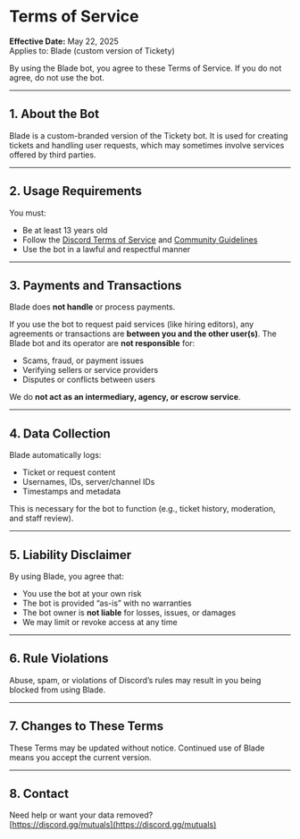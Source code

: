 # Terms of Service

**Effective Date:** May 22, 2025  
Applies to: Blade (custom version of Tickety)

By using the Blade bot, you agree to these Terms of Service. If you do not agree, do not use the bot.

---

## 1. About the Bot

Blade is a custom-branded version of the Tickety bot. It is used for creating tickets and handling user requests, which may sometimes involve services offered by third parties.

---

## 2. Usage Requirements

You must:

- Be at least 13 years old  
- Follow the [Discord Terms of Service](https://discord.com/terms) and [Community Guidelines](https://discord.com/guidelines)  
- Use the bot in a lawful and respectful manner  

---

## 3. Payments and Transactions

Blade does **not handle** or process payments.

If you use the bot to request paid services (like hiring editors), any agreements or transactions are **between you and the other user(s)**. The Blade bot and its operator are **not responsible** for:

- Scams, fraud, or payment issues  
- Verifying sellers or service providers  
- Disputes or conflicts between users  

We do **not act as an intermediary, agency, or escrow service**.

---

## 4. Data Collection

Blade automatically logs:

- Ticket or request content  
- Usernames, IDs, server/channel IDs  
- Timestamps and metadata  

This is necessary for the bot to function (e.g., ticket history, moderation, and staff review).

---

## 5. Liability Disclaimer

By using Blade, you agree that:

- You use the bot at your own risk  
- The bot is provided “as-is” with no warranties  
- The bot owner is **not liable** for losses, issues, or damages  
- We may limit or revoke access at any time

---

## 6. Rule Violations

Abuse, spam, or violations of Discord’s rules may result in you being blocked from using Blade.

---

## 7. Changes to These Terms

These Terms may be updated without notice. Continued use of Blade means you accept the current version.

---

## 8. Contact

Need help or want your data removed?  
[https://discord.gg/mutuals](https://discord.gg/mutuals)
